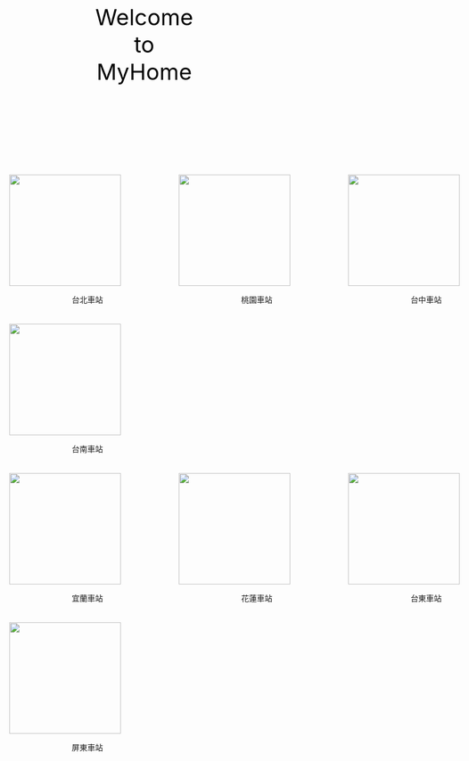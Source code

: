 <html>
  <head>
  <meta charset="utf-8"></me>
  <style type="text/css">
  .head{
      color:black;font-size:40px;text-align:center;padding:150px;
  }
  .content{
      width:1200px;margin-left:atuo;margin-right:auto;
    }
  .box{
      width:280px;padding:5px;margin:5px;backgrond-color:witch;
      display:inline-block;vertical-align:top;
    }
  .content1{
      width:1200px;margin-left:atuo;margin-right:auto;
    }
  .box1{
    width:280px;padding:5px;margin:5px;backgrond-color:witch;
      display:inline-block;vertical-align:top;
    }
   </style>
    </head>
<body style="margin:0px;">
  <div class="head">Welcome to MyHome</div>
  <div class="content">
      <div class="box">
        <img src="https://photo.travelking.com.tw/scenery/36C8FB62-5AFB-4249-B911-EE7AEA50B6BB_e.jpg" height=200px/>
        <p align="center" valign="center">台北車站</p>
      </div>
      <div class="box">
        <img src="https://www.alberthsieh.com/wp-content/uploads/flickr/19436420784_b8c64408d4_b.jpg" height=200px/>
        <p align="center" valign="center">桃園車站</p>
      </div>      
      <div class="box">
        <img src="https://travel.taichung.gov.tw/Utility/DisplayImage?id=27960&rnd=1542692405390" height=200px/>
        <p align="center" valign="center">台中車站</p>
      </div>
      <div class="box"> 
        <img src="https://img.ltn.com.tw/Upload/news/600/2019/05/01/202.jpg" height=200px/>
        <p align="center" valign="center">台南車站</p>
      </div>
  <div class="content1">
      <dix class="box1">
        <img src="https://i0.wp.com/img.journey.tw/20180104185837_4.jpg?resize=2000%2C1335&quality=100&ssl=1" height="200px"/>
        <p align="center" valign="center">宜蘭車站</p>
      </dix>
      <dix class="box1">
        <img src="https://decing.tw/wp-content/uploads/20181003230632_47.jpg" height="200px"/>
        <p align="center" valign="center">花蓮車站</p>
      </dix>
      <dix class="box1">
        <img src="https://3.bp.blogspot.com/-PciRZwpLfT8/W4eRv1_yAzI/AAAAAAAAsks/-OT0xqQSUW8Ju_ecyHE9g3xVPnhwHP5LwCKgBGAs/s1600/TTS5.JPG" height="200px"/>
        <p align="center" valign="center">台東車站</p>
      </dix>
      <dix class="box1">
        <img src="https://pic.pimg.tw/su327396/1546572507-3570932604.jpg" height="200px"/>
        <p align="center" valign="center">屏東車站</p>
      </dix>
  </div>
</body>
</html>


